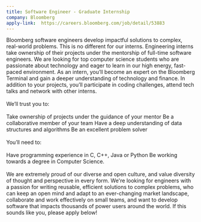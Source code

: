 ```yaml
---
title: Software Engineer - Graduate Internship
company: Bloomberg
apply-link:  https://careers.bloomberg.com/job/detail/53883
---
```


Bloomberg software engineers develop impactful solutions to complex, real-world problems. This is no different for our interns. Engineering interns take ownership of their projects under the mentorship of full-time software engineers. We are looking for top computer science students who are passionate about technology and eager to learn in our high energy, fast-paced environment.
As an intern, you’ll become an expert on the Bloomberg Terminal and gain a deeper understanding of technology and finance. In addition to your projects, you’ll participate in coding challenges, attend tech talks and network with other interns.
<br>
<br>
We’ll trust you to:
<br>
<br>
 Take ownership of projects under the guidance of your mentor
 Be a collaborative member of your team
 Have a deep understanding of data structures and algorithms
 Be an excellent problem solver
<br>
<br>
You’ll need to:
<br>
<br>
 Have programming experience in C, C++, Java or Python
 Be working towards a degree in Computer Science.
<br>
<br>
We are extremely proud of our diverse and open culture, and value diversity of thought and perspective in every form. We're looking for engineers with a passion for writing reusable, efficient solutions to complex problems, who can keep an open mind and adapt to an ever-changing market landscape, collaborate and work effectively on small teams, and want to develop software that impacts thousands of power users around the world. If this sounds like you, please apply below!